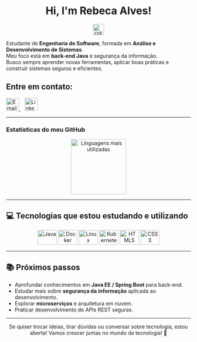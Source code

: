 <h1 align="center">Hi, I'm Rebeca Alves!</h1><p align="center">
  <img src="https://media2.giphy.com/media/v1.Y2lkPTc5MGI3NjExemRlbGxzcmdsZTJteTM2MWFkbGczMHkwc3lkcGVkaHlqemgzNjl4OSZlcD12MV9pbnRlcm5hbF9naWZfYnlfaWQmY3Q9cw/sNC71wDxPr0CgGB8zX/giphy.webp" width="30" alt="GIF animado" />
</p>

  Estudante de <strong>Engenharia de Software</strong>, formada em <strong>Análise e Desenvolvimento de Sistemas</strong>.<br/>
  Meu foco está em <strong>back-end Java</strong> e segurança da informação.<br/>
  Busco sempre aprender novas ferramentas, aplicar boas práticas e construir sistemas seguros e eficientes.
</p>

## Entre em contato:

  <a href="mailto:rebecca.alves2724@gmail.com?subject=&body=">
    <img src="https://img.icons8.com/?size=100&id=P7UIlhbpWzZm&format=png&color=000000" width="35" alt="Email" />
  </a>
  &nbsp;&nbsp;
  <a href="https://www.linkedin.com/in/rebeca-alvess/">
    <img src="https://img.icons8.com/?size=100&id=xuvGCOXi8Wyg&format=png&color=000000" width="35" alt="LinkedIn" />
  </a>
</p>


---

### Estatísticas do meu GitHub

<p align="center">
  <img src="https://github-readme-stats.vercel.app/api/top-langs?locale=en&hide_title=false&layout=compact&card_width=320&langs_count=5&theme=dark&hide_border=false&username=Rebeccaa27" height="150" alt="Linguagens mais utilizadas" />
</p>

---

## 💻 Tecnologias que estou estudando e utilizando

<p align="center">
  <img src="https://cdn.jsdelivr.net/gh/devicons/devicon/icons/java/java-original.svg" height="40" width="52" alt="Java" />
  <img src="https://cdn.jsdelivr.net/gh/devicons/devicon/icons/docker/docker-original-wordmark.svg" height="40" width="52" alt="Docker" />
  <img src="https://cdn.jsdelivr.net/gh/devicons/devicon/icons/linux/linux-original.svg" height="40" width="52" alt="Linux" />
  <img src="https://cdn.jsdelivr.net/gh/devicons/devicon/icons/kubernetes/kubernetes-plain.svg" height="40" width="52" alt="Kubernetes" />
  <img src="https://cdn.jsdelivr.net/gh/devicons/devicon/icons/html5/html5-original.svg" height="40" width="52" alt="HTML5" />
  <img src="https://cdn.jsdelivr.net/gh/devicons/devicon/icons/css3/css3-original.svg" height="40" width="52" alt="CSS3" />
</p>

---

## 📚 Próximos passos

- Aprofundar conhecimentos em **Java EE / Spring Boot** para back-end.  
- Estudar mais sobre **segurança da informação** aplicada ao desenvolvimento.  
- Explorar **microserviços** e arquitetura em nuvem.  
- Praticar desenvolvimento de APIs REST seguras.

---

<p align="center">
Se quiser trocar ideias, tirar dúvidas ou conversar sobre tecnologia, estou aberta!  
Vamos crescer juntas no mundo da tecnologia! 🚀
</p>


